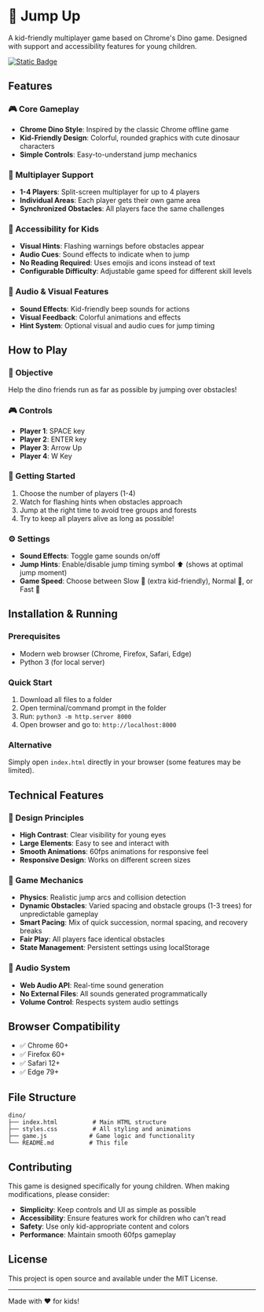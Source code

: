 # 🚀 Jump Up

A kid-friendly multiplayer game based on Chrome's Dino game. Designed with support and accessibility features for young children.

[![Static Badge](https://img.shields.io/badge/%F0%9F%9A%80%20Click%20to%20play%20online!-blue?style=for-the-badge)](https://shakedzy.xyz/jump-up)

## Features

### 🎮 Core Gameplay
- **Chrome Dino Style**: Inspired by the classic Chrome offline game
- **Kid-Friendly Design**: Colorful, rounded graphics with cute dinosaur characters
- **Simple Controls**: Easy-to-understand jump mechanics

### 👥 Multiplayer Support
- **1-4 Players**: Split-screen multiplayer for up to 4 players
- **Individual Areas**: Each player gets their own game area
- **Synchronized Obstacles**: All players face the same challenges

### 🧠 Accessibility for Kids
- **Visual Hints**: Flashing warnings before obstacles appear
- **Audio Cues**: Sound effects to indicate when to jump
- **No Reading Required**: Uses emojis and icons instead of text
- **Configurable Difficulty**: Adjustable game speed for different skill levels

### 🎵 Audio & Visual Features
- **Sound Effects**: Kid-friendly beep sounds for actions
- **Visual Feedback**: Colorful animations and effects
- **Hint System**: Optional visual and audio cues for jump timing

## How to Play

### 🎯 Objective
Help the dino friends run as far as possible by jumping over obstacles!

### 🎮 Controls
- **Player 1**: SPACE key
- **Player 2**: ENTER key
- **Player 3**: Arrow Up
- **Player 4**: W Key

### 🚀 Getting Started
1. Choose the number of players (1-4)
2. Watch for flashing hints when obstacles approach
3. Jump at the right time to avoid tree groups and forests
4. Try to keep all players alive as long as possible!

### ⚙️ Settings
- **Sound Effects**: Toggle game sounds on/off
- **Jump Hints**: Enable/disable jump timing symbol ⬆️ (shows at optimal jump moment)
- **Game Speed**: Choose between Slow 🐌 (extra kid-friendly), Normal 🏃, or Fast 🚀

## Installation & Running

### Prerequisites
- Modern web browser (Chrome, Firefox, Safari, Edge)
- Python 3 (for local server)

### Quick Start
1. Download all files to a folder
2. Open terminal/command prompt in the folder
3. Run: `python3 -m http.server 8000`
4. Open browser and go to: `http://localhost:8000`

### Alternative
Simply open `index.html` directly in your browser (some features may be limited).

## Technical Features

### 🎨 Design Principles
- **High Contrast**: Clear visibility for young eyes
- **Large Elements**: Easy to see and interact with
- **Smooth Animations**: 60fps animations for responsive feel
- **Responsive Design**: Works on different screen sizes

### 🔧 Game Mechanics
- **Physics**: Realistic jump arcs and collision detection
- **Dynamic Obstacles**: Varied spacing and obstacle groups (1-3 trees) for unpredictable gameplay
- **Smart Pacing**: Mix of quick succession, normal spacing, and recovery breaks
- **Fair Play**: All players face identical obstacles
- **State Management**: Persistent settings using localStorage

### 🎵 Audio System
- **Web Audio API**: Real-time sound generation
- **No External Files**: All sounds generated programmatically
- **Volume Control**: Respects system audio settings

## Browser Compatibility

- ✅ Chrome 60+
- ✅ Firefox 60+
- ✅ Safari 12+
- ✅ Edge 79+

## File Structure

```
dino/
├── index.html          # Main HTML structure
├── styles.css          # All styling and animations
├── game.js            # Game logic and functionality
└── README.md          # This file
```

## Contributing

This game is designed specifically for young children. When making modifications, please consider:

- **Simplicity**: Keep controls and UI as simple as possible
- **Accessibility**: Ensure features work for children who can't read
- **Safety**: Use only kid-appropriate content and colors
- **Performance**: Maintain smooth 60fps gameplay

## License

This project is open source and available under the MIT License.

---

Made with ❤️ for kids!

